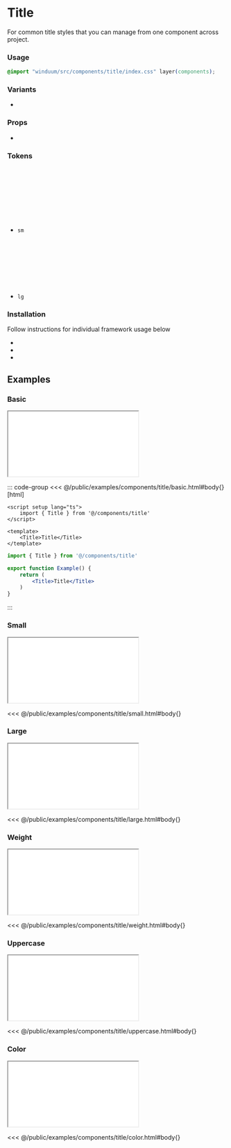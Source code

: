 # Title
For common title styles that you can manage from one component across project.

<ViewSourceGh href="https://github.com/winduum/winduum/blob/next/src/components/title" />

### Usage

```css
@import "winduum/src/components/title/index.css" layer(components);
```

### Variants
* <LinkGh name="default" path="components/title" />

### Props
* <LinkGh name="default" path="components/title/props" />

### Tokens
* `sm` <a href="https://github.com/winduum/winduum/blob/next/src/components/title/sm.css" target="_blank" rel="noreferrer" class="winduum-gh-link"><svg><use href="#icon-gh" /></svg></a>
* `lg` <a href="https://github.com/winduum/winduum/blob/next/src/components/title/lg.css" target="_blank" rel="noreferrer" class="winduum-gh-link"><svg><use href="#icon-gh" /></svg></a>

### Installation
Follow instructions for individual framework usage below

* <LinkGh name="winduum" url="https://github.com/winduum/winduum/blob/next/src/components/title" />
* <LinkGh name="winduum-vue" url="https://github.com/winduum/winduum-vue/blob/main/src/components/title" />
* <LinkGh name="winduum-react" url="https://github.com/winduum/winduum-react/blob/main/src/components/title" />

## Examples

### Basic

<iframe onload="this.style.visibility = 'visible';" src="/examples/components/title/basic.html"></iframe>

::: code-group
<<< @/public/examples/components/title/basic.html#body{} [html]
```vue
<script setup lang="ts">
    import { Title } from '@/components/title'
</script>

<template>
    <Title>Title</Title>
</template>
```
```jsx
import { Title } from '@/components/title'

export function Example() {
    return (
        <Title>Title</Title>
    )
}
```
:::

### Small

<iframe onload="this.style.visibility = 'visible';" src="/examples/components/title/small.html"></iframe>

<<< @/public/examples/components/title/small.html#body{}

### Large

<iframe onload="this.style.visibility = 'visible';" src="/examples/components/title/large.html"></iframe>

<<< @/public/examples/components/title/large.html#body{}

### Weight

<iframe onload="this.style.visibility = 'visible';" src="/examples/components/title/weight.html"></iframe>

<<< @/public/examples/components/title/weight.html#body{}

### Uppercase

<iframe onload="this.style.visibility = 'visible';" src="/examples/components/title/uppercase.html"></iframe>

<<< @/public/examples/components/title/uppercase.html#body{}

### Color

<iframe onload="this.style.visibility = 'visible';" src="/examples/components/title/color.html"></iframe>

<<< @/public/examples/components/title/color.html#body{}
